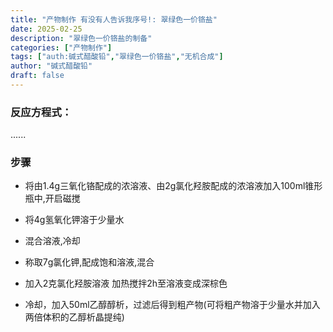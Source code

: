 ```yaml
---
title: "产物制作 有没有人告诉我序号!: 翠绿色一价铬盐"
date: 2025-02-25
description: "翠绿色一价铬盐的制备"
categories: ["产物制作"]
tags: ["auth:碱式醋酸铅","翠绿色一价铬盐","无机合成"]
author: "碱式醋酸铅"
draft: false
---
```


### 反应方程式：

......

### 步骤

- 将由1.4g三氧化铬配成的浓溶液、由2g氯化羟胺配成的浓溶液加入100ml锥形瓶中,开启磁搅

- 将4g氢氧化钾溶于少量水

- 混合溶液,冷却

- 称取7g氯化钾,配成饱和溶液,混合

- 加入2克氯化羟胺溶液 加热搅拌2h至溶液变成深棕色

- 冷却，加入50ml乙醇醇析，过滤后得到粗产物(可将粗产物溶于少量水并加入两倍体积的乙醇析晶提纯)
<!--
支持 Markdown 格式：
- 使用 # 表示标题
- 使用 ** ** 表示粗体
- 使用 * * 表示斜体
- 使用 ``` ``` 表示代码块
- 使用 $ $ 表示公式
- 更多格式请参考：https://www.markdownguide.org/basic-syntax/

markdown每段间应该空一行，如：

✅正确示例：

## 标题

第一行

第二行

❌错误示例：

## 标题
第一行
第二行

-->